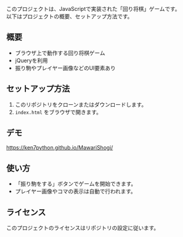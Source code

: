 このプロジェクトは、JavaScriptで実装された「回り将棋」ゲームです。  
以下はプロジェクトの概要、セットアップ方法です。

## 概要

- ブラウザ上で動作する回り将棋ゲーム
- jQueryを利用
- 振り駒やプレイヤー画像などのUI要素あり

## セットアップ方法

1. このリポジトリをクローンまたはダウンロードします。
2. `index.html` をブラウザで開きます。
## デモ
https://ken7python.github.io/MawariShogi/

## 使い方

- 「振り駒をする」ボタンでゲームを開始できます。
- プレイヤー画像やコマの表示は自動で行われます。

## ライセンス

このプロジェクトのライセンスはリポジトリの設定に従います。